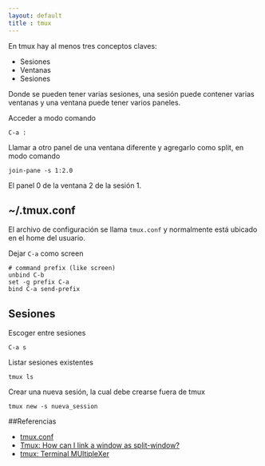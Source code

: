 ```yaml
---
layout: default
title : tmux
---
```

En tmux hay al menos tres conceptos claves:

* Sesiones
* Ventanas
* Sesiones

Donde se pueden tener varias sesiones, una sesión puede contener varias ventanas y una ventana puede tener varios paneles.

Acceder a modo comando

    C-a :

Llamar a otro panel de una ventana diferente y agregarlo como split, en modo comando

    join-pane -s 1:2.0

El panel 0 de la ventana 2 de la sesión 1.

## ~/.tmux.conf

El archivo de configuración se llama `tmux.conf` y normalmente está ubicado en el home del usuario.

Dejar `C-a` como screen

    # command prefix (like screen)
    unbind C-b
    set -g prefix C-a
    bind C-a send-prefix

## Sesiones

Escoger entre sesiones

    C-a s

Listar sesiones existentes

    tmux ls

Crear una nueva sesión, la cual debe crearse fuera de tmux

    tmux new -s nueva_session

##Referencias

* [tmux.conf](https://github.com/juanpabloaj/dotfiles/blob/master/.tmux.conf)  
* [Tmux: How can I link a window as split-window?](http://superuser.com/questions/266567/tmux-how-can-i-link-a-window-as-split-window)  
* [tmux: Terminal MUltipleXer](http://www.sromero.org/wiki/linux/aplicaciones/tmux)  
